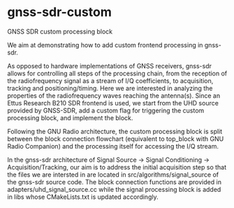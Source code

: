 # gnss-sdr-custom
GNSS SDR custom processing block

We aim at demonstrating how to add custom frontend processing in gnss-sdr.

As opposed to hardware implementations of GNSS receivers, gnss-sdr allows
for controlling all steps of the processing chain, from the reception of the
radiofrequency signal as a stream of I/Q coefficients, to acquisition, tracking
and positioning/timing. Here we are interested in analyzing the properties of
the radiofrequency waves reaching the antenna(s). Since an Ettus Research B210
SDR frontend is used, we start from the UHD source provided by GNSS-SDR, add a 
custom flag for triggering the custom processing block, and implement the block.

Following the GNU Radio architecture, the custom processing block is split between
the block connection flowchart (equivalent to top_block with GNU Radio Companion)
and the processing itself for accessing the I/Q stream.

In the gnss-sdr architecture of Signal Source -> Signal Conditioning -> Acquisition/Tracking,
our aim is to address the initial acquisition step so that the files we are intersted
in are located in src/algorithms/signal_source of the gnss-sdr source code. The
block connection functions are provided in adapters/uhd_signal_source.cc while the
signal processing block is added in libs whose CMakeLists.txt is updated accordingly.
